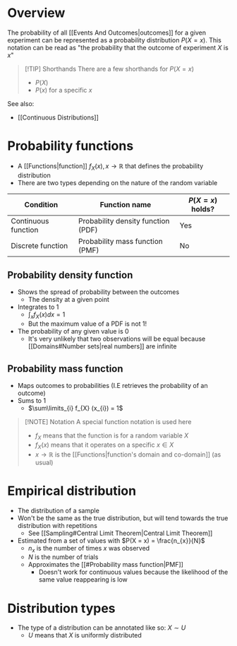 # Overview
The probability of all [[Events And Outcomes|outcomes]] for a given experiment can be represented as a probability distribution $P(X = x)$. This notation can be read as "the probability that the outcome of experiment $X$ is $x$"

> [!TIP] Shorthands
> There are a few shorthands for $P(X = x)$
> - $P(X)$
> - $P(x)$  for a specific $x$

See also:
- [[Continuous Distributions]]

# Probability functions
- A [[Functions|function]] $f_{X}(x), x \rightarrow \mathbb{R}$ that defines the probability distribution
- There are two types depending on the nature of the random variable

| Condition           | Function name                      | $P(X = x)$ holds? |
| ------------------- | ---------------------------------- | ----------------- |
| Continuous function | Probability density function (PDF) | Yes               |
| Discrete function   | Probability mass function (PMF)    | No                |
## Probability density function
- Shows the spread of probability between the outcomes
	- The density at a given point
- Integrates to 1
	- $\int_{x} f_{X} (x) dx = 1$
	- But the maximum value of a PDF is not 1!
- The probability of any given value is 0
	- It's very unlikely that two observations will be equal because [[Domains#Number sets|real numbers]] are infinite

## Probability mass function
- Maps outcomes to probabilities (I.E retrieves the probability of an outcome)
- Sums to 1
	- $\sum\limits_{i} f_{X} (x_{i}) = 1$



> [!NOTE] Notation
> A special function notation is used here
> 
> - $f_X$ means that the function is for a random variable $X$
> - $f_{X}(x)$ means that it operates on a specific $x \in X$
> - $x \rightarrow \mathbb{R}$ is the [[Functions|function's domain and co-domain]] (as usual)

# Empirical distribution
- The distribution of a sample
- Won't be the same as the true distribution, but will tend towards the true distribution with repetitions
	- See [[Sampling#Central Limit Theorem|Central Limit Theorem]]
- Estimated from a set of values with $P(X = x) = \frac{n_{x}}{N}$
	- $n_x$ is the number of times $x$ was observed
	- $N$ is the number of trials
	- Approximates the [[#Probability mass function|PMF]]
		- Doesn't work for continuous values because the likelihood of the same value reappearing is low


# Distribution types
- The type of a distribution can be annotated like so: $X \sim U$ 
	- $U$ means that $X$ is uniformly distributed
